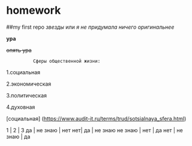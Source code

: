 # homework
##my first repo *звезды* или _я не придумала ничего оригинальнее_


__ура__



~~опять ура~~


              Сферы общественной жизни:
 1.социальная
 
 
 2.экономическая
 
 
 3.политическая
 
 
 4.духовная 
 
 
 
[социальная] (https://www.audit-it.ru/terms/trud/sotsialnaya_sfera.html)



 [](https://www.google.com/search?q=%D0%B4%D1%80%D1%83%D0%B7%D1%8C%D1%8F+%D1%81%D0%B5%D1%80%D0%B8%D0%B0%D0%BB&source=lnms&tbm=isch&sa=X&ved=2ahUKEwiMuuX285zmAhXFo4sKHbKEC0sQ_AUoAnoECA0QBA&biw=1536&bih=706#imgrc=xvK1nxniOSJSrM:)
 
 
 1 | 2 | 3
 да | не знаю | нет
 нет| да | не знаю
 не знаю | нет | да
 нет | не знаю | да
